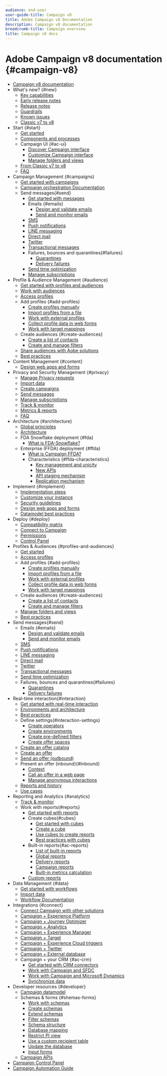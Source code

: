 ```yaml
---
audience: end-user
user-guide-title: Campaign v8
title: Adobe Campaign v8 Documentation
description: Campaign v8 documentation
breadcrumb-title: Campaign overview
title: Campaign v8 docs
---
```


# Adobe Campaign v8 documentation {#campaign-v8}

+ [Campaign v8 documentation](campaign-home.md)
+ What's new? {#new}
  + [Key capabilities](start/whats-new.md)
  + [Early release notes](start/e-release-notes.md)
  + [Release notes](start/release-notes.md)
  + [Guardrails](start/ac-guardrails.md)
  + [Known issues](start/known-issues.md)
  + [Classic v7 to v8](start/v7-to-v8.md)
+ Start {#start}
  + [Get started](start/get-started.md)
  + [Components and processes](start/ac-components.md)
  + Campaign UI {#ac-ui}
    + [Discover Campaign interface](start/campaign-ui.md)
    + [Customize Campaign interface](start/customize-ui.md)
    + [Manage folders and views](audiences/folders-and-views.md)
  + [From Classic v7 to v8](start/v7-to-v8.md)
  + [FAQ](start/campaign-faq.md)
+ Campaign Management {#campaigns}
  + [Get started with campaigns](start/campaigns.md)
  + [Campaign orchestration Documentation](https://experienceleague.adobe.com/docs/campaign/automation/campaign-orchestration/set-up-campaigns.html)
  + Send messages{#send}
    + [Get started with messages](start/create-message.md)
    + Emails {#emails}
      + [Design and validate emails](send/email.md)
      + [Send and monitor emails](send/send.md)
    + [SMS](send/sms.md)
    + [Push notifications](send/push.md)
    + [LINE messaging](send/line.md)
    + [Direct mail](send/direct-mail.md)
    + [Twitter](send/twitter.md)
    + [Transactional messages](send/transactional.md)
    + Failures, bounces and quarantines{#failures}
      + [Quarantines](send/quarantines.md)
      + [Delivery failures](send/delivery-failures.md)
    + [Send time optimization](send/predictive.md)
    + [Manage subscriptions](start/subscriptions.md)
+ Profile & Audience Management {#audience}
    + [Get started with profiles and audiences](audiences/gs-audiences.md)
    + [Work with audiences](start/audiences.md)
    + [Access profiles](audiences/view-profiles.md)
    + Add profiles {#add-profiles}
      + [Create profiles manually](audiences/create-profiles.md)
      + [Import profiles from a file](audiences/import-profiles.md)
      + [Work with external profiles](audiences/external-profiles.md)
      + [Collect profile data in web forms](audiences/collect-profiles.md)
      + [Work with target mappings](audiences/target-mappings.md)
    + Create audiences {#create-audiences}
      + [Create a list of contacts](audiences/create-audiences.md)
      + [Create and manage filters](audiences/create-filters.md)
    + [Share audiences with Aobe solutions](audiences/shared-audiences.md)
    + [Best practices](audiences/audiences-best-practices.md)
+ Content Management {#content}
  + [Design web apps and forms](dev/webapps.md)
+ Privacy and Security Management {#privacy}
  + [Manage Privacy requests](start/privacy.md)
  + [Import data](start/import.md)
  + [Create campaigns](start/campaigns.md)
  + [Send messages](start/create-message.md)
  + [Manage subscriptions](start/subscriptions.md)
  + [Track & monitor](start/tracking.md)
  + [Metrics & reports](start/reporting.md)
  + [FAQ](start/campaign-faq.md)
+ Architecture {#architecture}
  + [Global principles](architecture/general-architecture.md)
  + [Architecture](architecture/architecture.md)
  + FDA Snowflake deployment {#fda}
    + [What is FDA-Snowflake?](architecture/fda-deployment.md)
  + Enterprise (FFDA) deployment {#ffda}
    + [What is Campaign FFDA?](architecture/enterprise-deployment.md)
    + Characteristics {#ffda-characteristics}
      + [Key management and unicity](architecture/keys.md)
      + [New APIs](architecture/new-apis.md)
      + [API staging mechanism](architecture/staging.md)
      + [Replication mechanism](architecture/replication.md)
+ Implement {#implement}
  + [Implementation steps](start/implement.md)
  + [Customize your instance](dev/customize.md)
  + [Security guidelines](config/security.md)
  + [Design web apps and forms](dev/webapps.md)
  + [Datamodel best practices](dev/datamodel-best-practices.md)
+ Deploy {#deploy}
  + [Compatibility matrix](start/compatibility-matrix.md)
  + [Connect to Campaign](start/connect.md)
  + [Permissions](start/permissions.md)
  + [Control Panel](config/self-service.md)
+ Profiles & Audiences {#profiles-and-audiences}
  + [Get started](audiences/gs-audiences.md)
  + [Access profiles](audiences/view-profiles.md)
  + Add profiles {#add-profiles}
    + [Create profiles manually](audiences/create-profiles.md)
    + [Import profiles from a file](audiences/import-profiles.md)
    + [Work with external profiles](audiences/external-profiles.md)
    + [Collect profile data in web forms](audiences/collect-profiles.md)
    + [Work with target mappings](audiences/target-mappings.md)
  + Create audiences {#create-audiences}
    + [Create a list of contacts](audiences/create-audiences.md)
    + [Create and manage filters](audiences/create-filters.md)
  + [Manage folders and views](audiences/folders-and-views.md)
  + [Best practices](audiences/audiences-best-practices.md)
+ Send messages{#send}
  + Emails {#emails}
    + [Design and validate emails](send/email.md)
    + [Send and monitor emails](send/send.md)
  + [SMS](send/sms.md)
  + [Push notifications](send/push.md)
  + [LINE messaging](send/line.md)
  + [Direct mail](send/direct-mail.md)
  + [Twitter](send/twitter.md)
  + [Transactional messages](send/transactional.md)
  + [Send time optimization](send/predictive.md)
  + Failures, bounces and quarantines{#failures}
    + [Quarantines](send/quarantines.md)
    + [Delivery failures](send/delivery-failures.md)
+ Real-time interaction{#interaction}
  + [Get started with real-time interaction](interaction/interaction.md)
  + [Environments and architecture](interaction/interaction-architecture.md)
  + [Best practices](interaction/interaction-best-practices.md)
  + Define settings{#interaction-settings}
    + [Create operators](interaction/interaction-operators.md)
    + [Create environments](interaction/interaction-env.md)
    + [Create pre-defined filters](interaction/interaction-predefined-filters.md)
    + [Create offer spaces](interaction/interaction-offer-spaces.md)
  + [Create an offer catalog](interaction/interaction-offer-catalog.md)
  + [Create an offer](interaction/interaction-offer.md)
  + [Send an offer (outbound)](interaction/interaction-send-offers.md)
  + Present an offer (inbound){#inbound}
    + [Context](interaction/interaction-present-offers.md)
    + [Call an offer in a web page](interaction/interaction-integration.md)
    + [Manage anonymous interactions](interaction/anonymous-interactions.md)
  + [Reports and history](interaction/interaction-tracking.md)
  + [Use cases](interaction/interaction-use-cases.md)
+ Reporting and Analytics {#analytics}
  + [Track & monitor](start/tracking.md)
  + Work with reports{#reports}
    + [Get started with reports](reporting/gs-reporting.md)
    + Create cubes{#cubes}
      + [Get started with cubes](reporting/gs-cubes.md)
      + [Create a cube](reporting/cube-indicators.md)
      + [Use cubes to create reports](reporting/cube-tables.md)
      + [Best practices with cubes](reporting/cube-best-practices.md)
    + Built-in reports{#ac-reports}
      + [List of built-in reports](reporting/built-in-reports.md)
      + [Global reports](reporting/global-reports.md)
      + [Delivery reports](reporting/delivery-reports.md)
      + [Campaign reports](reporting/campaign-reports.md)
      + [Built-in metrics calculation](reporting/reporting-metrics.md)
    + [Custom reports](reporting/custom-reports.md)
+ Data Management {#data}
  + [Get started with workflows](config/workflows.md)
  + [Import data](start/import.md)
  + [Workflow Documentation](https://experienceleague.adobe.com/docs/campaign/automation/workflows/introduction/about-workflows.html)
+ Integrations {#connect}
  + [Connect Campaign with other solutions](connect/integration.md)
  + [Campaign + Experience Platform](connect/ac-aep.md)
  + [Campaign + Journey Optimizer](connect/ac-ajo.md)
  + [Campaign + Analytics](connect/ac-aa.md)
  + [Campaign + Experience Manager](connect/ac-aem.md)
  + [Campaign + Target](connect/ac-at.md)
  + [Campaign + Experience Cloud triggers](connect/ac-triggers.md)
  + [Campaign + Twitter](connect/ac-tw.md)
  + [Campaign + External database](connect/fda.md)
  + Campaign + your CRM {#ac-crm}
    + [Get started with CRM connectors](connect/crm.md)
    + [Work with Campaign and SFDC](connect/ac-sfdc.md)
    + [Work with Campaign and Microsoft Dynamics](connect/ac-ms-dyn.md)
    + [Synchronize data](connect/crm-data-sync.md)
+ Developer resources {#developer}
  + [Campaign datamodel](dev/datamodel.md)
  + Schemas & forms {#shemas-forms}
    + [Work with schemas](dev/schemas.md)
    + [Create schemas](dev/create-schema.md)
    + [Extend schemas](dev/extend-schema.md)
    + [Filter schemas](dev/filter-schema.md)
    + [Schema structure](dev/schema-structure.md)
    + [Database mapping](dev/database-mapping.md)
    + [Restrict PI view](dev/restrict-pi-view.md)
    + [Use a custom recipient table](dev/custom-recipient.md)
    + [Update the database](dev/update-database-structure.md)
    + [Input forms](dev/forms.md)
  + [Campaign APIs](dev/api.md)
+ [Campaign Control Panel](https://experienceleague.adobe.com/docs/control-panel/using/control-panel-home.html)
+ [Campaign Automation Guide](https://experienceleague.adobe.com/docs/campaign/automation/home.html)
